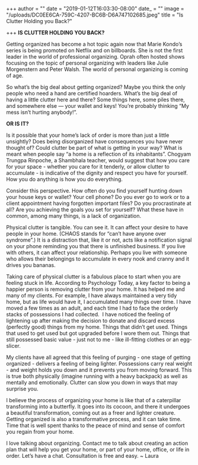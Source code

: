 +++
author = ""
date = "2019-01-12T16:03:30-08:00"
date_ = ""
image = "/uploads/DC0EE6CA-759C-4207-BC6B-D6A747102685.jpeg"
title = "Is Clutter Holding you Back?"

+++
**IS CLUTTER HOLDING YOU BACK?**

Getting organized has become a hot topic again now that Marie Kondo’s series is being promoted on Netflix and on billboards. She is not the first leader in the world of professional organizing. Oprah often hosted shows focusing on the topic of personal organizing with leaders like Julie Morgenstern and Peter Walsh. The world of personal organizing is coming of age.

So what’s the big deal about getting organized? Maybe you think the only people who need a hand are certified hoarders. What’s the big deal of having a little clutter here and there? Some things here, some piles there, and somewhere else — your wallet and keys! You’re probably thinking “My mess isn’t hurting anybody!”.

**OR IS IT?**

Is it possible that your home’s lack of order is more than just a little unsightly? Does being disorganized have consequences you have never thought of? Could clutter be part of what is getting in your way? What is meant when people say “a home is a reflection of its inhabitants”. Chogyam Trungpa Rinpoche, a Shambhala teacher, would suggest that how you care for your space - whether you care for it tenderly, or allow clutter to accumulate - is indicative of the dignity and respect you have for yourself. How you do anything is how you do everything.

Consider this perspective. How often do you find yourself hunting down your house keys or wallet? Your cell phone? Do you ever go to work or to a client appointment having forgotten important files? Do you procrastinate at all? Are you achieving the goals you set for yourself? What these have in common, among many things, is a lack of organization.

Physical clutter is tangible. You can see it. It can affect your desire to have people in your home. (CHAOS stands for “can’t have anyone over syndrome”.) It is a distraction that, like it or not, acts like a notification signal on your phone reminding you that there is unfinished business. If you live with others, it can affect your relationship. Perhaps you live with someone who allows their belongings to accumulate in every nook and cranny and it drives you bananas.

Taking care of physical clutter is a fabulous place to start when you are feeling stuck in life. According to Psychology Today, a key factor to being a happier person is removing clutter from your home. It has helped me and many of my clients. For example, I have always maintained a very tidy home, but as life would have it, I accumulated many things over time. I have moved a few times as an adult, and each time I had to face the orderly stacks of possessions I had collected.  I have noticed the feeling of lightening up after making the decision to donate and discard excess (perfectly good) things from my home. Things that didn’t get used. Things that used to get used but got upgraded before I wore them out. Things that still possessed basic value - just not to me - like ill-fitting clothes or an egg-slicer.

My clients have all agreed that this feeling of purging - one stage of getting organized - delivers a feeling of being lighter. Possessions carry real weight - and weight holds you down and it prevents you from moving forward. This is true both physically (imagine running with a heavy backpack) as well as mentally and emotionally. Clutter can slow you down in ways that may surprise you.

I believe the process of organizing your home is like that of a caterpillar transforming into a butterfly. It goes into its cocoon, and there it undergoes a beautiful transformation, coming out as a freer and lighter creature. Getting organized is also a transformative process, and it can take time. Time that is well spent thanks to the peace of mind and sense of comfort you regain from your home.

I love talking about organizing. Contact me to talk about creating an action plan that will help you get your home, or part of your home, office, or life in order. Let’s have a chat. Consultation is free and easy. \~ Laura
